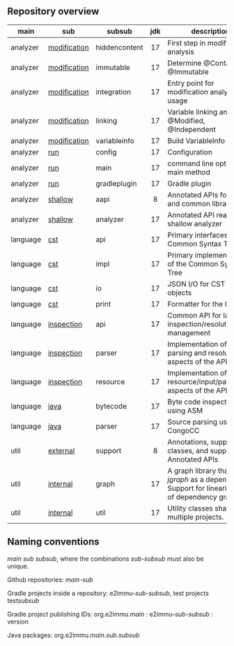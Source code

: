 Repository overview
-------------------

| main     | sub                                                             | subsub        | jdk | description                    |
|----------|-----------------------------------------------------------------|---------------|:--:|--------------------------------|
| analyzer | [modification](https://github.com/e2immu/analyzer-modification) | hiddencontent | 17 | First step in modification analysis |
| analyzer | [modification](https://github.com/e2immu/analyzer-modification) | immutable     | 17 | Determine @Container, @Immutable |
| analyzer | [modification](https://github.com/e2immu/analyzer-modification) | integration   | 17 | Entry point for modification analyzer usage |
| analyzer | [modification](https://github.com/e2immu/analyzer-modification) | linking       | 17 | Variable linking analysis, @Modified, @Independent |
| analyzer | [modification](https://github.com/e2immu/analyzer-modification) | variableinfo  | 17 | Build VariableInfo objects |
| analyzer | [run](https://github.com/e2immu/analyzer-run)                   | config        | 17 | Configuration |
| analyzer | [run](https://github.com/e2immu/analyzer-run)                   | main          | 17 | command line options, main method  |
| analyzer | [run](https://github.com/e2immu/analyzer-run)                   | gradleplugin  | 17 | Gradle plugin |
| analyzer | [shallow](https://github.com/e2immu/analyzer-shallow)           | aapi          | 8  | Annotated APIs for JDK and common libraries |
| analyzer | [shallow](https://github.com/e2immu/analyzer-shallow)           | analyzer      | 17 | Annotated API reader and shallow analyzer  |
| language | [cst](https://github.com/e2immu/language-cst)                   | api           | 17 | Primary interfaces of the Common Syntax Tree |
| language | [cst](https://github.com/e2immu/language-cst)                   | impl          | 17 | Primary implementation of the Common Syntax Tree |
| language | [cst](https://github.com/e2immu/language-cst)                   | io            | 17 | JSON I/O for CST analysis objects |
| language | [cst](https://github.com/e2immu/language-cst)                   | print         | 17 | Formatter for the CST |
| language | [inspection](https://github.com/e2immu/language-inspection)     | api           | 17 | Common API for language inspection/resolution/path management |
| language | [inspection](https://github.com/e2immu/language-inspection)     | parser        | 17 | Implementation of the parsing and resolution aspects of the API |
| language | [inspection](https://github.com/e2immu/language-inspection)     | resource      | 17 | Implementation of the resource/input/path aspects of the API |
| language | [java](https://github.com/e2immu/language-java)                 | bytecode      | 17 | Byte code inspection using ASM |
| language | [java](https://github.com/e2immu/language-java)                 | parser        | 17 | Source parsing using CongoCC |
| util     | [external](https://github.com/e2immu/util-external)             | support       | 8  | Annotations, support classes, and support for Annotated APIs |
| util     | [internal](https://github.com/e2immu/util-internal)             | graph         | 17 | A graph library that uses _jgraph_ as a dependency. Support for linearization of dependency graphs. |
| util     | [internal](https://github.com/e2immu/util-internal)             | util          | 17 | Utility classes shared by multiple projects. |


Naming conventions
------------------

_main_ _sub_ _subsub_, where the combinations _sub-subsub_ must also be unique.

Github repositories: _main-sub_

Gradle projects inside a repository: e2immu-_sub_-_subsub_, test projects test*subsub*

Gradle project publishing IDs: org.e2immu._main_ : e2immu-_sub-subsub_ : version

Java packages: org.e2immu._main_._sub_._subsub_
